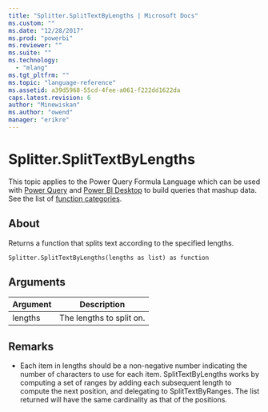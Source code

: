 ```yaml
---
title: "Splitter.SplitTextByLengths | Microsoft Docs"
ms.custom: ""
ms.date: "12/28/2017"
ms.prod: "powerbi"
ms.reviewer: ""
ms.suite: ""
ms.technology: 
  - "mlang"
ms.tgt_pltfrm: ""
ms.topic: "language-reference"
ms.assetid: a39d5968-55cd-4fee-a061-f222dd1622da
caps.latest.revision: 6
author: "Minewiskan"
ms.author: "owend"
manager: "erikre"
---
```

# Splitter.SplitTextByLengths
This topic applies to the Power Query Formula Language which can be used with [Power Query](https://support.office.com/article/Introduction-to-Microsoft-Power-Query-for-Excel-6E92E2F4-2079-4E1F-BAD5-89F6269CD605) and [Power BI Desktop](http://go.microsoft.com/fwlink/p/?LinkId=618607) to build queries that mashup data. See the list of [function categories](https://msdn.microsoft.com/en-us/library/mt211003.aspx).  
  
## About  
Returns a function that splits text according to the specified lengths.  
  
```  
Splitter.SplitTextByLengths(lengths as list) as function  
```  
  
## Arguments  
  
|Argument|Description|  
|------------|---------------|  
|lengths|The lengths to split on.|  
  
## <a name="__toc360789931"></a>Remarks  
  
-   Each item in lengths should be a non-negative number indicating the number of characters to use for each item.  SplitTextByLengths works by computing a set of ranges by adding each subsequent length to compute the next position, and delegating to SplitTextByRanges.  The list returned will have the same cardinality as that of the positions.  
  
